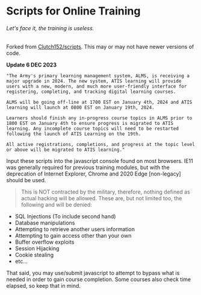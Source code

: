 # Scripts for Online Training
###### Let's face it, the training is useless.

Forked from [Clutch152/scripts](https://github.com/Clutch152/scripts). This may or may not have newer versions of code.

**Update 6 DEC 2023**

```
"The Army's primary learning management system, ALMS, is receiving a major upgrade in 2024. The new system, ATIS learning will provide users with a new, modern, and much more user-friendly interface for registering, completing, and tracking digital learning courses.

ALMS will be going off-line at 1700 EST on January 4th, 2024 and ATIS learning will launch at 0800 EST on January 19th, 2024.

Learners should finish any in-progress course topics in ALMS prior to 1800 EST on January 4th to ensure progress is migrated to ATIS learning. Any incomplete course topics will need to be restarted following the launch of ATIS Learning on the 19th.

All active registrations, completions, and progress at the topic level or above will be migrated to ATIS learning."
```

Input these scripts into the javascript console found on most browsers. IE11 was generally required for previous training modules, but with the deprecation of Internet Explorer, Chrome and 2020 Edge [non-legacy] should be used.

> This is NOT contracted by the military, therefore, nothing defined as actual hacking will be allowed. These are, but not limited too, the following and will be denied:
- SQL Injections (To include second hand)
- Database manipulations
- Attempting to retrieve another users information
- Attempting to gain access other than your own
- Buffer overflow exploits
- Session Hijacking
- Cookie stealing
- etc...

That said, you may use/submit javascript to attempt to bypass what is needed in order to gain course completion.
Some courses also check time elapsed, so keep that in mind.
